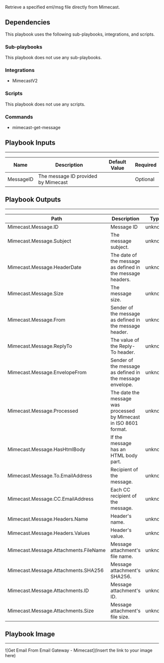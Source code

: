 Retrieve a specified eml/msg file directly from Mimecast.

## Dependencies
This playbook uses the following sub-playbooks, integrations, and scripts.

### Sub-playbooks
This playbook does not use any sub-playbooks.

### Integrations
* MimecastV2

### Scripts
This playbook does not use any scripts.

### Commands
* mimecast-get-message

## Playbook Inputs
---

| **Name** | **Description** | **Default Value** | **Required** |
| --- | --- | --- | --- |
| MessageID | The message ID provided by Mimecast |  | Optional |

## Playbook Outputs
---

| **Path** | **Description** | **Type** |
| --- | --- | --- |
| Mimecast.Message.ID | Message ID | unknown |
| Mimecast.Message.Subject | The message subject. | unknown |
| Mimecast.Message.HeaderDate | The date of the message as defined in the message headers. | unknown |
| Mimecast.Message.Size | The message size. | unknown |
| Mimecast.Message.From | Sender of the message as defined in the message header. | unknown |
| Mimecast.Message.ReplyTo | The value of the Reply-To header. | unknown |
| Mimecast.Message.EnvelopeFrom | Sender of the message as defined in the message envelope. | unknown |
| Mimecast.Message.Processed | The date the message was processed by Mimecast in ISO 8601 format. | unknown |
| Mimecast.Message.HasHtmlBody | If the message has an HTML body part. | unknown |
| Mimecast.Message.To.EmailAddress | Recipient of the message. | unknown |
| Mimecast.Message.CC.EmailAddress | Each CC recipient of the message. | unknown |
| Mimecast.Message.Headers.Name | Header's name. | unknown |
| Mimecast.Message.Headers.Values | Header's value. | unknown |
| Mimecast.Message.Attachments.FileName | Message attachment's file name. | unknown |
| Mimecast.Message.Attachments.SHA256 | Message attachment's SHA256. | unknown |
| Mimecast.Message.Attachments.ID | Message attachment's ID. | unknown |
| Mimecast.Message.Attachments.Size | Message attachment's file size. | unknown |

## Playbook Image
---
![Get Email From Email Gateway - Mimecast](Insert the link to your image here)